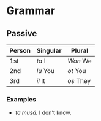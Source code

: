 # Grammar

## Passive

| Person | Singular | Plural    |
| ------ | -------- | --------- |
| 1st    | *ta* I   | *Won* We  |
| 2nd    | *lu* You | *ot* You  |
| 3rd    | *il* It  | *os* They |

### Examples

- *ta musá.* I don't know.
